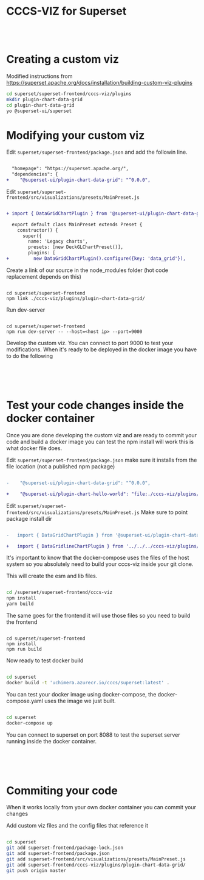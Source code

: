 <!--
Licensed to the Apache Software Foundation (ASF) under one
or more contributor license agreements.  See the NOTICE file
distributed with this work for additional information
regarding copyright ownership.  The ASF licenses this file
to you under the Apache License, Version 2.0 (the
"License"); you may not use this file except in compliance
with the License.  You may obtain a copy of the License at

  http://www.apache.org/licenses/LICENSE-2.0

Unless required by applicable law or agreed to in writing,
software distributed under the License is distributed on an
"AS IS" BASIS, WITHOUT WARRANTIES OR CONDITIONS OF ANY
KIND, either express or implied.  See the License for the
specific language governing permissions and limitations
under the License.
-->

CCCS-VIZ for Superset
=====================

<br>
<br>

Creating a custom viz
=====================

Modified instructions from
https://superset.apache.org/docs/installation/building-custom-viz-plugins

```bash
cd superset/superset-frontend/cccs-viz/plugins
mkdir plugin-chart-data-grid
cd plugin-chart-data-grid
yo @superset-ui/superset
```

Modifying your custom viz
=====================

Edit `superset/superset-frontend/package.json` and add the followin line.

```diff

  "homepage": "https://superset.apache.org/",
  "dependencies": {
+    "@superset-ui/plugin-chart-data-grid": "^0.0.0",

```

Edit `superset/superset-frontend/src/visualizations/presets/MainPreset.js`
```diff

+ import { DataGridChartPlugin } from '@superset-ui/plugin-chart-data-grid';

  export default class MainPreset extends Preset {
    constructor() {
      super({
        name: 'Legacy charts',
        presets: [new DeckGLChartPreset()],
        plugins: [
+         new DataGridChartPlugin().configure({key: 'data_grid'}),

```

Create a link of our source in the node_modules folder (hot code replacement depends on this)
```

cd superset/superset-frontend
npm link ./cccs-viz/plugins/plugin-chart-data-grid/

```

Run dev-server
```

cd superset/superset-frontend
npm run dev-server -- --host=<host ip> --port=9000

```

Develop the custom viz. You can connect to port 9000 to test your modifications. When it's ready to be deployed in the docker image you have to do the following

<br>
<br>
<br>



Test your code changes inside the docker container
==================

Once you are done developing the custom viz and are ready to commit your code and build a docker image you can test the npm install will work this is what docker file does.

Edit `superset/superset-frontend/package.json` make sure it installs from the file location (not a published npm package)

```diff

-    "@superset-ui/plugin-chart-data-grid": "^0.0.0",

+    "@superset-ui/plugin-chart-hello-world": "file:./cccs-viz/plugins/plugin-chart-data-grid",

```

Edit `superset/superset-frontend/src/visualizations/presets/MainPreset.js`
Make sure to point package install dir
```diff

-   import { DataGridChartPlugin } from '@superset-ui/plugin-chart-data-grid';

+   import { DataGridlineChartPlugin } from '../../../cccs-viz/plugins/plugin-chart-data-grid';

```

It's important to know that the docker-compose uses the files of the host system so you absolutely need to build your cccs-viz inside your git clone.


This will create the esm and lib files.
```bash

cd /superset/superset-frontend/cccs-viz
npm install
yarn build

```
The same goes for the frontend it will use those files so you need to build the frontend
```

cd superset/superset-frontend
npm install
npm run build

```

Now ready to test docker build
```bash

cd superset
docker build -t 'uchimera.azurecr.io/cccs/superset:latest' .

```

You can test your docker image using docker-compose, the docker-compose.yaml uses the image we just built.
```bash

cd superset
docker-compose up

```

You can connect to superset on port 8088 to test the superset server running inside the docker container.



<br>
<br>
<br>



Commiting your code
==================

When it works locally from your own docker container you can commit your changes

Add custom viz files and the config files that reference it
```bash

cd superset
git add superset-frontend/package-lock.json
git add superset-frontend/package.json
git add superset-frontend/src/visualizations/presets/MainPreset.js
git add superset-frontend/cccs-viz/plugins/plugin-chart-data-grid/
git push origin master

```

